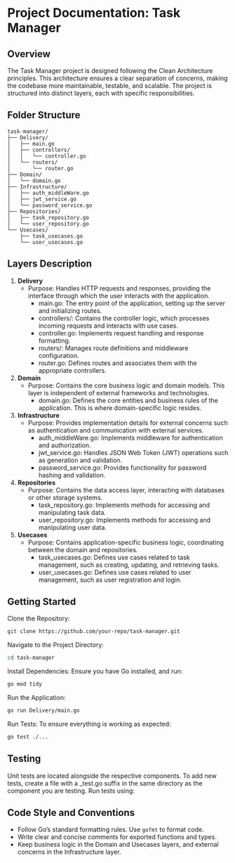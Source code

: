 # Project Documentation: Task Manager

## Overview

The Task Manager project is designed following the Clean Architecture principles. This architecture ensures a clear separation of concerns, making the codebase more maintainable, testable, and scalable. The project is structured into distinct layers, each with specific responsibilities.

## Folder Structure

```plaintext
task-manager/
├── Delivery/
│   ├── main.go
│   ├── controllers/
│   │   └── controller.go
│   └── routers/
│       └── router.go
├── Domain/
│   └── domain.go
├── Infrastructure/
│   ├── auth_middleWare.go
│   ├── jwt_service.go
│   └── password_service.go
├── Repositories/
│   ├── task_repository.go
│   └── user_repository.go
└── Usecases/
    ├── task_usecases.go
    └── user_usecases.go
```

## Layers Description

1. **Delivery**
   - Purpose: Handles HTTP requests and responses, providing the interface through which the user interacts with the application.
     - main.go: The entry point of the application, setting up the server and initializing routes.
     - controllers/: Contains the controller logic, which processes incoming requests and interacts with use cases.
     - controller.go: Implements request handling and response formatting.
     - routers/: Manages route definitions and middleware configuration.
     - router.go: Defines routes and associates them with the appropriate controllers.
2. **Domain**
   - Purpose: Contains the core business logic and domain models. This layer is independent of external frameworks and technologies.
     - domain.go: Defines the core entities and business rules of the application. This is where domain-specific logic resides.
3. **Infrastructure**
   - Purpose: Provides implementation details for external concerns such as authentication and communication with external services.
     - auth_middleWare.go: Implements middleware for authentication and authorization.
     - jwt_service.go: Handles JSON Web Token (JWT) operations such as generation and validation.
     - password_service.go: Provides functionality for password hashing and validation.
4. **Repositories**
   - Purpose: Contains the data access layer, interacting with databases or other storage systems.
     - task_repository.go: Implements methods for accessing and manipulating task data.
     - user_repository.go: Implements methods for accessing and manipulating user data.
5. **Usecases**
   - Purpose: Contains application-specific business logic, coordinating between the domain and repositories.
     - task_usecases.go: Defines use cases related to task management, such as creating, updating, and retrieving tasks.
     - user_usecases.go: Defines use cases related to user management, such as user registration and login.

## Getting Started

Clone the Repository:

```bash
git clone https://github.com/your-repo/task-manager.git
```

Navigate to the Project Directory:

```bash
cd task-manager
```

Install Dependencies: Ensure you have Go installed, and run:

```bash
go mod tidy
```

Run the Application:

```bash
go run Delivery/main.go
```

Run Tests: To ensure everything is working as expected:

```bash
go test ./...
```

## Testing

Unit tests are located alongside the respective components. To add new tests, create a file with a \_test.go suffix in the same directory as the component you are testing. Run tests using:

## Code Style and Conventions

- Follow Go’s standard formatting rules. Use `gofmt` to format code.
- Write clear and concise comments for exported functions and types.
- Keep business logic in the Domain and Usecases layers, and external concerns in the Infrastructure layer.
